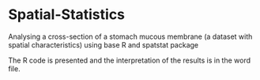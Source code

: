 # Spatial-Statistics
Analysing a cross-section of a stomach mucous membrane (a dataset with spatial characteristics) using base R and spatstat package


The R code is presented and the interpretation of the results is in the word file.
